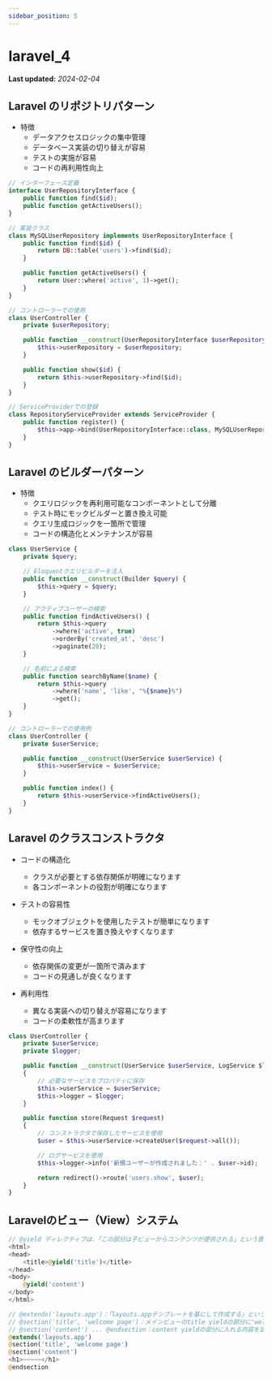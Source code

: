 ```yaml
---
sidebar_position: 5
---
```


# laravel_4

**Last updated:** _2024-02-04_

## Laravel のリポジトリパターン

- 特徴
  - データアクセスロジックの集中管理
  - データベース実装の切り替えが容易
  - テストの実施が容易
  - コードの再利用性向上

```php
// インターフェース定義
interface UserRepositoryInterface {
    public function find($id);
    public function getActiveUsers();
}

// 実装クラス
class MySQLUserRepository implements UserRepositoryInterface {
    public function find($id) {
        return DB::table('users')->find($id);
    }

    public function getActiveUsers() {
        return User::where('active', 1)->get();
    }
}

// コントローラーでの使用
class UserController {
    private $userRepository;

    public function __construct(UserRepositoryInterface $userRepository) {
        $this->userRepository = $userRepository;
    }

    public function show($id) {
        return $this->userRepository->find($id);
    }
}

// ServiceProviderでの登録
class RepositoryServiceProvider extends ServiceProvider {
    public function register() {
        $this->app->bind(UserRepositoryInterface::class, MySQLUserRepository::class);
    }
}
```

## Laravel のビルダーパターン

- 特徴
  - クエリロジックを再利用可能なコンポーネントとして分離
  - テスト時にモックビルダーと置き換え可能
  - クエリ生成ロジックを一箇所で管理
  - コードの構造化とメンテナンスが容易

```php
class UserService {
    private $query;

    // Eloquentクエリビルダーを注入
    public function __construct(Builder $query) {
        $this->query = $query;
    }

    // アクティブユーザーの検索
    public function findActiveUsers() {
        return $this->query
            ->where('active', true)
            ->orderBy('created_at', 'desc')
            ->paginate(20);
    }

    // 名前による検索
    public function searchByName($name) {
        return $this->query
            ->where('name', 'like', "%{$name}%")
            ->get();
    }
}

// コントローラーでの使用例
class UserController {
    private $userService;

    public function __construct(UserService $userService) {
        $this->userService = $userService;
    }

    public function index() {
        return $this->userService->findActiveUsers();
    }
}
```

## Laravel のクラスコンストラクタ

- コードの構造化

  - クラスが必要とする依存関係が明確になります
  - 各コンポーネントの役割が明確になります

- テストの容易性

  - モックオブジェクトを使用したテストが簡単になります
  - 依存するサービスを置き換えやすくなります

- 保守性の向上

  - 依存関係の変更が一箇所で済みます
  - コードの見通しが良くなります

- 再利用性
  - 異なる実装への切り替えが容易になります
  - コードの柔軟性が高まります

```php
class UserController {
    private $userService;
    private $logger;

    public function __construct(UserService $userService, LogService $logger)
    {
        // 必要なサービスをプロパティに保存
        $this->userService = $userService;
        $this->logger = $logger;
    }

    public function store(Request $request)
    {
        // コンストラクタで保存したサービスを使用
        $user = $this->userService->createUser($request->all());

        // ログサービスを使用
        $this->logger->info('新規ユーザーが作成されました：' . $user->id);

        return redirect()->route('users.show', $user);
    }
}
```

## Laravelのビュー（View）システム
```php
// @yield ディレクティブは、「この部分は子ビューからコンテンツが提供される」という意味
<html>
<head>
    <title>@yield('title')</title>
</head>
<body>
    @yield('content')
</body>
</html>

// @extends('layouts.app')：「layouts.appテンプレートを基にして作成する」という宣言
// @section('title', 'welcome page')：メインビューのtitle yieldの部分に'welcome page'を挿入するという指示
// @section('content') ... @endsection：content yieldの部分に入れる内容を定義
@extends('layouts.app')
@section('title', 'welcome page')
@section('content')
<h1>~~~~~</h1>
@endsection
```